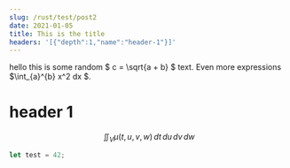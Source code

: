 ```yaml
---
slug: /rust/test/post2
date: 2021-01-05
title: This is the title
headers: '[{"depth":1,"name":"header-1"}]'
---
```


hello this is some random $ c = \\sqrt{a + b} $ text. Even more expressions $\int_{a}^{b} x^2 dx $.

# header 1
$$
 \iint_V \mu(t,u,v,w) \,dt\,du\,dv\,dw
$$

```rust
let test = 42;
```
